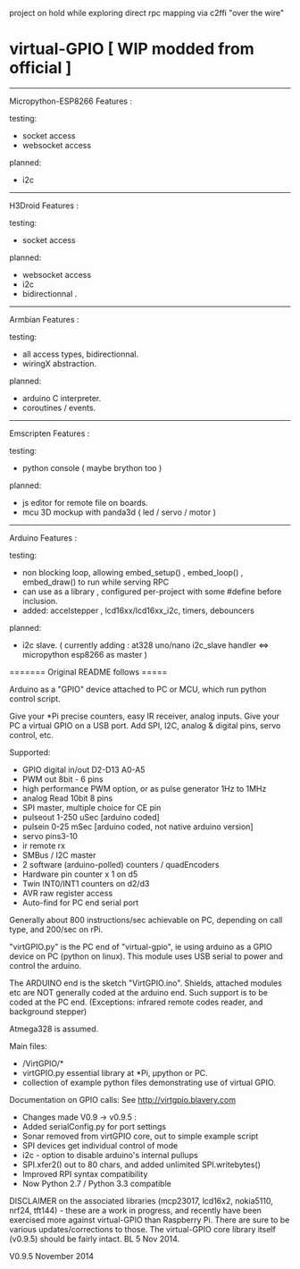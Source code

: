 project on hold while exploring direct rpc mapping via c2ffi "over the wire"



virtual-GPIO [ WIP modded from official ]
============



___________
Micropython-ESP8266 Features :

testing:
  - socket access
  - websocket access
  
planned:
  - i2c
  
___________    
H3Droid Features :

testing:
  - socket access
  
planned:
  - websocket access
  - i2c
  - bidirectionnal .
    
___________    
Armbian Features :

testing:
  - all access types, bidirectionnal.
  - wiringX abstraction.

planned: 
  - arduino C interpreter.
  - coroutines / events.

____________________
Emscripten Features :

testing:
  - python console ( maybe brython too )

planned:
  - js editor for remote file on boards.
  - mcu 3D mockup with panda3d ( led / servo / motor )

__________________
Arduino Features :

testing:
  - non blocking loop, allowing embed_setup() , embed_loop() , embed_draw() to run while serving RPC
  - can use as a library , configured per-project with some #define before inclusion.
  - added: accelstepper , lcd16xx/lcd16xx_i2c, timers, debouncers
  
planned: 
  - i2c slave. ( currently adding :  at328 uno/nano i2c_slave handler <=> micropython esp8266 as master )



  
======= Original README follows =====

Arduino as a "GPIO" device attached to PC or MCU, which run python control script.

Give your *Pi precise counters, easy IR receiver, analog inputs.
Give your PC a virtual GPIO on a USB port. Add SPI, I2C, analog & digital pins, servo control, etc.

Supported:
  - GPIO digital in/out  D2-D13  A0-A5
  - PWM out  8bit - 6 pins
  - high performance PWM option, or as pulse generator 1Hz to 1MHz
  - analog Read  10bit  8 pins
  - SPI master, multiple choice for CE pin
  - pulseout 1-250 uSec [arduino coded]
  - pulsein   0-25 mSec [arduino coded, not native arduino version]
  - servo    pins3-10
  - ir remote rx
  - SMBus / I2C master
  - 2 software (arduino-polled) counters / quadEncoders
  - Hardware pin counter x 1 on d5
  - Twin INT0/INT1 counters on d2/d3
  - AVR raw register access
  - Auto-find for PC end serial port

Generally about 800 instructions/sec achievable on PC, depending on call type, and 200/sec on rPi.

"virtGPIO.py" is the PC end of "virtual-gpio", ie using arduino as a GPIO device on PC (python on linux).
This module uses USB serial to power and control the arduino.

The ARDUINO end is the sketch "VirtGPIO.ino".
Shields, attached modules etc are NOT generally coded at the arduino end. Such support is to be coded at the PC end.
(Exceptions:  infrared remote codes reader, and background stepper)

Atmega328 is assumed.

Main files:
  - /VirtGPIO/*
  - virtGPIO.py essential library at *Pi, µpython or PC.
  - collection of example python files demonstrating use of virtual GPIO.

Documentation on GPIO calls:  See http://virtgpio.blavery.com

  - Changes made V0.9 -> v0.9.5  :
  - Added serialConfig.py for port settings
  - Sonar removed from virtGPIO core, out to simple example script
  - SPI devices get individual control of mode
  - i2c - option to disable arduino's internal pullups
  - SPI.xfer2() out to 80 chars, and added unlimited SPI.writebytes()
  - Improved RPI syntax compatibility
  - Now Python 2.7 / Python 3.3 compatible

DISCLAIMER on the associated libraries (mcp23017, lcd16x2, nokia5110, nrf24, tft144) - these are a work in progress, and recently have been exercised more against virtual-GPIO than Raspberry Pi. There are sure to be various updates/corrections to those. The virtual-GPIO core library itself (v0.9.5) should be fairly intact.  BL 5 Nov 2014.

V0.9.5
November 2014
